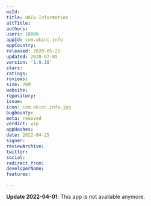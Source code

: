 ```yaml
---
wsId: 
title: OKEx Information
altTitle: 
authors: 
users: 10000
appId: com.okinc.info
appCountry: 
released: 2020-05-25
updated: 2020-07-05
version: '1.9.18'
stars: 
ratings: 
reviews: 
size: 76M
website: 
repository: 
issue: 
icon: com.okinc.info.jpg
bugbounty: 
meta: removed
verdict: wip
appHashes: 
date: 2022-04-25
signer: 
reviewArchive: 
twitter: 
social: 
redirect_from: 
developerName: 
features: 

---
```


**Update 2022-04-01**: This app is not available anymore.



